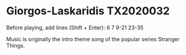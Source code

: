 # Giorgos-Laskaridis ΤΧ2020032
 
 
Before playing, add lines (Shift + Enter):
6
7
9-21
23-35

Music is originally the intro theme song of the popular series Stranger Things.

